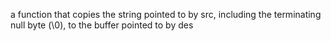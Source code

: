 a function that copies the string pointed to by src, including the terminating null byte (\0), to the buffer pointed to by des
